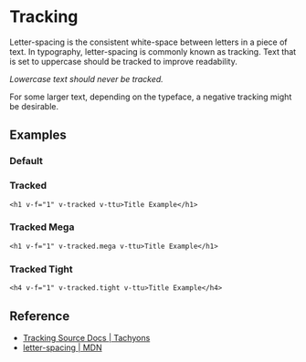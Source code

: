 <script setup>
import TrackedMega from '../components/tracking/TrackedMega.vue';
import TrackedText from '../components/tracking/TrackedText.vue';
import TrackedTight from '../components/tracking/TrackedTight.vue';
import WithoutTracking from '../components/tracking/WithoutTracking.vue';
</script>

# Tracking

Letter-spacing is the consistent white-space between letters in a
piece of text. In typography, letter-spacing is commonly known
as tracking. Text that is set to uppercase should be tracked to
improve readability.

*Lowercase text should never be tracked.*

For some larger text, depending on the typeface, a negative
tracking might be desirable.

## Examples

### Default

<WithoutTracking />

### Tracked

```vue
<h1 v-f="1" v-tracked v-ttu>Title Example</h1> 
```

<TrackedText />

### Tracked Mega

```vue
<h1 v-f="1" v-tracked.mega v-ttu>Title Example</h1> 
```

<TrackedMega />

### Tracked Tight

```vue
<h4 v-f="1" v-tracked.tight v-ttu>Title Example</h4> 
```

<TrackedTight />

## Reference

* [Tracking Source Docs | Tachyons](https://tachyons.io/docs/typography/tracking/)
* [letter-spacing | MDN](https://developer.mozilla.org/en-US/docs/Web/CSS/letter-spacing)
